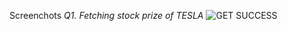 Screenchots
*Q1. Fetching stock prize of TESLA*
![GET SUCCESS](https://github.com/user-attachments/assets/ffd51ca6-1de9-480d-a443-9aaf3361cd65)


